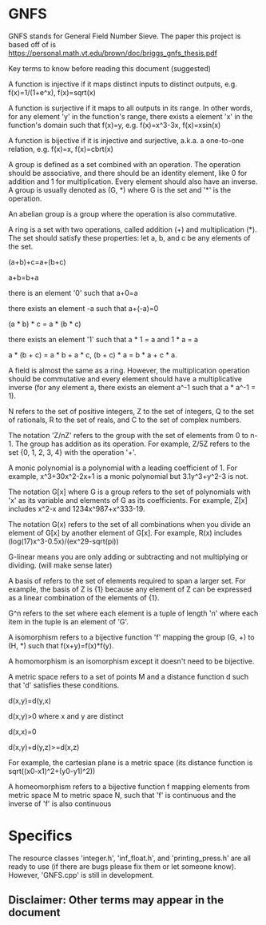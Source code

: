 # GNFS
GNFS stands for General Field Number Sieve. The paper this project is based off of is https://personal.math.vt.edu/brown/doc/briggs_gnfs_thesis.pdf

Key terms to know before reading this document (suggested)

A function is injective if it maps distinct inputs to distinct outputs, e.g. f(x)=1/(1+e^x), f(x)=sqrt(x)

A function is surjective if it maps to all outputs in its range. In other words, for any element 'y' in the function's range, there exists a element 'x' in the function's domain such that f(x)=y, e.g. f(x)=x^3-3x, f(x)=xsin(x)

A function is bijective if it is injective and surjective, a.k.a. a one-to-one relation, e.g. f(x)=x, f(x)=cbrt(x)

A group is defined as a set combined with an operation. The operation should be associative, and there should be an identity element, like 0 for addition and 1 for multiplication. Every element should also have an inverse. A group is usually denoted as (G, \*) where G is the set and '*' is the operation.

An abelian group is a group where the operation is also commutative.

A ring is a set with two operations, called addition (+) and multiplication (*). The set should satisfy these properties: let a, b, and c be any elements of the set.

(a+b)+c=a+(b+c)

a+b=b+a

there is an element '0' such that a+0=a

there exists an element -a such that a+(-a)=0

(a * b) * c = a * (b * c)

there exists an element '1' such that a * 1 = a and 1 * a = a

a * (b + c) = a * b + a * c, (b + c) * a = b * a + c * a.

A field is almost the same as a ring. However, the multiplication operation should be commutative and every element should have a multiplicative inverse (for any element a, there exists an element a^-1 such that a * a^-1 = 1).

N refers to the set of positive integers, Z to the set of integers, Q to the set of rationals, R to the set of reals, and C to the set of complex numbers.

The notation 'Z/nZ' refers to the group with the set of elements from 0 to n-1. The group has addition as its operation. For example, Z/5Z refers to the set {0, 1, 2, 3, 4} with the operation '+'.

A monic polynomial is a polynomial with a leading coefficient of 1. For example, x^3+30x^2-2x+1 is a monic polynomial but 3.1y^3+y^2-3 is not.

The notation G\[x\] where G is a group refers to the set of polynomials with 'x' as its variable and elements of G as its coefficients. For example, Z\[x\] includes x^2-x and 1234x^987+x^333-19.

The notation G(x) refers to the set of all combinations when you divide an element of G\[x\] by another element of G\[x\]. For example, R(x) includes (log(17)x^3-0.5x)/(ex^29-sqrt(pi))

G-linear means you are only adding or subtracting and not multiplying or dividing. (will make sense later)

A basis of refers to the set of elements required to span a larger set. For example, the basis of Z is {1} because any element of Z can be expressed as a linear combination of the elements of {1}.

G^n refers to the set where each element is a tuple of length 'n' where each item in the tuple is an element of 'G'.

A isomorphism refers to a bijective function 'f' mapping the group (G, +) to (H, \*) such that f(x+y)=f(x)\*f(y).

A homomorphism is an isomorphism except it doesn't need to be bijective.

A metric space refers to a set of points M and a distance function d such that 'd' satisfies these conditions.

d(x,y)=d(y,x)

d(x,y)>0 where x and y are distinct

d(x,x)=0

d(x,y)+d(y,z)>=d(x,z)

For example, the cartesian plane is a metric space (its distance function is sqrt((x0-x1)^2+(y0-y1)^2))

A homeomorphism refers to a bijective function f mapping elements from metric space M to metric space N, such that 'f' is continuous and the inverse of 'f' is also continuous

# Specifics
The resource classes 'integer.h', 'inf_float.h', and 'printing_press.h' are all ready to use (if there are bugs please fix them or let someone know). However, 'GNFS.cpp' is still in development.



## Disclaimer: Other terms may appear in the document

